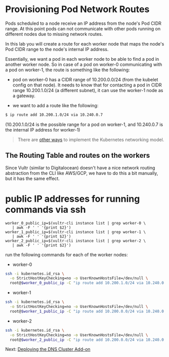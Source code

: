 # Provisioning Pod Network Routes

Pods scheduled to a node receive an IP address from the node's Pod CIDR range. At this point pods can not communicate with other pods running on different nodes due to missing network routes.

In this lab you will create a route for each worker node that maps the node's Pod CIDR range to the node's internal IP address.

Essentially, we want a pod in each worker node to be able to find a pod in another worker node. So in case of a pod on worker-0 communicating with a pod on worker-1, the route is something like the following:

- pod on worker-0 has a CIDR range of 10.200.0.0/24 (from the kubelet config on that node). It needs to know that for contacting a pod in CIDR range 10.200.1.0/24 (a different subnet), it can use the worker-1 node as a gateway.

- we want to add a route like the following:

```sh
$ ip route add 10.200.1.0/24 via 10.240.0.7
```
(10.200.1.0/24 is the possible range for a pod on worker-1, and 10.240.0.7 is the internal IP address for worker-1)

> There are [other ways](https://kubernetes.io/docs/concepts/cluster-administration/networking/#how-to-achieve-this) to implement the Kubernetes networking model.

## The Routing Table and routes on the workers

Since Vultr (similar to Digitalocean) doesn't have a nice network routing abstraction from the CLI like AWS/GCP, we have to do this a bit manually, but it has the same effect.

# public IP addresses for running commands via ssh

```
worker_0_public_ip=$(vultr-cli instance list | grep worker-0 \
   | awk -F ' ' '{print $2}')
worker_1_public_ip=$(vultr-cli instance list | grep worker-1 \
   | awk -F ' ' '{print $2}')
worker_2_public_ip=$(vultr-cli instance list | grep worker-2 \
   | awk -F ' ' '{print $2}')
```

run the following commands for each of the worker nodes:

- worker-0

```sh
ssh -i kubernetes.id_rsa \
  -o StrictHostKeyChecking=no -o UserKnownHostsFile=/dev/null \
  root@$worker_0_public_ip -C "ip route add 10.200.1.0/24 via 10.240.0.7;ip route add 10.200.2.0/24 via 10.240.0.8"
```

- worker-1

```sh
ssh -i kubernetes.id_rsa \
  -o StrictHostKeyChecking=no -o UserKnownHostsFile=/dev/null \
  root@$worker_1_public_ip -C "ip route add 10.200.0.0/24 via 10.240.0.6;ip route add 10.200.2.0/24 via 10.240.0.8"
```

- worker-2

```sh
ssh -i kubernetes.id_rsa \
  -o StrictHostKeyChecking=no -o UserKnownHostsFile=/dev/null \
  root@$worker_2_public_ip -C "ip route add 10.200.0.0/24 via 10.240.0.6;ip route add 10.200.1.0/24 via 10.240.0.7"
```

Next: [Deploying the DNS Cluster Add-on](12-dns-addon.md)
